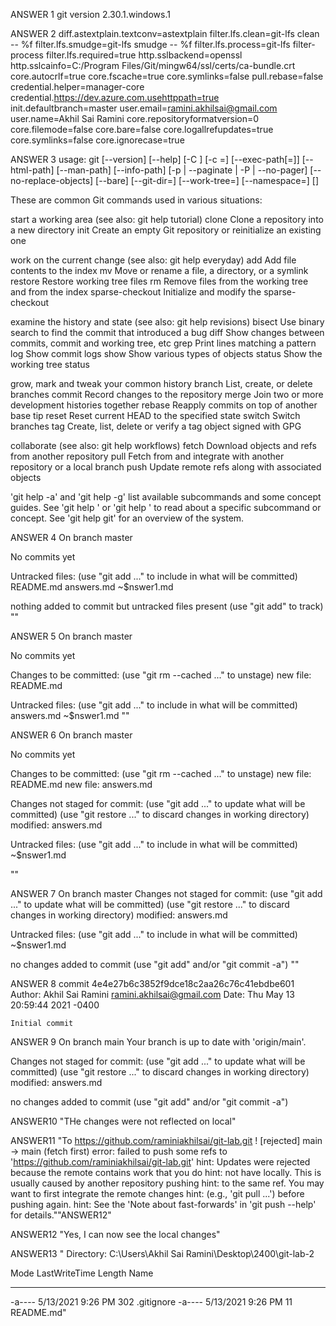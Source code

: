 
ANSWER 1
git version 2.30.1.windows.1

ANSWER 2
diff.astextplain.textconv=astextplain
filter.lfs.clean=git-lfs clean -- %f
filter.lfs.smudge=git-lfs smudge -- %f
filter.lfs.process=git-lfs filter-process
filter.lfs.required=true
http.sslbackend=openssl
http.sslcainfo=C:/Program Files/Git/mingw64/ssl/certs/ca-bundle.crt
core.autocrlf=true
core.fscache=true
core.symlinks=false
pull.rebase=false
credential.helper=manager-core
credential.https://dev.azure.com.usehttppath=true
init.defaultbranch=master
user.email=ramini.akhilsai@gmail.com
user.name=Akhil Sai Ramini
core.repositoryformatversion=0
core.filemode=false
core.bare=false
core.logallrefupdates=true
core.symlinks=false
core.ignorecase=true

ANSWER 3
usage: git [--version] [--help] [-C <path>] [-c <name>=<value>]
           [--exec-path[=<path>]] [--html-path] [--man-path] [--info-path]
           [-p | --paginate | -P | --no-pager] [--no-replace-objects] [--bare]
           [--git-dir=<path>] [--work-tree=<path>] [--namespace=<name>]
           <command> [<args>]

These are common Git commands used in various situations:

start a working area (see also: git help tutorial)
   clone             Clone a repository into a new directory
   init              Create an empty Git repository or reinitialize an existing one

work on the current change (see also: git help everyday)
   add               Add file contents to the index
   mv                Move or rename a file, a directory, or a symlink
   restore           Restore working tree files
   rm                Remove files from the working tree and from the index
   sparse-checkout   Initialize and modify the sparse-checkout

examine the history and state (see also: git help revisions)
   bisect            Use binary search to find the commit that introduced a bug
   diff              Show changes between commits, commit and working tree, etc
   grep              Print lines matching a pattern
   log               Show commit logs
   show              Show various types of objects
   status            Show the working tree status

grow, mark and tweak your common history
   branch            List, create, or delete branches
   commit            Record changes to the repository
   merge             Join two or more development histories together
   rebase            Reapply commits on top of another base tip
   reset             Reset current HEAD to the specified state
   switch            Switch branches
   tag               Create, list, delete or verify a tag object signed with GPG

collaborate (see also: git help workflows)
   fetch             Download objects and refs from another repository
   pull              Fetch from and integrate with another repository or a local branch
   push              Update remote refs along with associated objects

'git help -a' and 'git help -g' list available subcommands and some
concept guides. See 'git help <command>' or 'git help <concept>'
to read about a specific subcommand or concept.
See 'git help git' for an overview of the system.


ANSWER 4 On branch master

No commits yet

Untracked files: (use "git add ..." to include in what will be committed) README.md answers.md ~$nswer1.md

nothing added to commit but untracked files present (use "git add" to track) ""

ANSWER 5 On branch master

No commits yet

Changes to be committed: (use "git rm --cached ..." to unstage) new file: README.md

Untracked files: (use "git add ..." to include in what will be committed) answers.md ~$nswer1.md ""

ANSWER 6 On branch master

No commits yet

Changes to be committed: (use "git rm --cached ..." to unstage) new file: README.md new file: answers.md

Changes not staged for commit: (use "git add ..." to update what will be committed) (use "git restore ..." to discard changes in working directory) modified: answers.md

Untracked files: (use "git add ..." to include in what will be committed) ~$nswer1.md

""

ANSWER 7 On branch master Changes not staged for commit: (use "git add ..." to update what will be committed) (use "git restore ..." to discard changes in working directory) modified: answers.md

Untracked files: (use "git add ..." to include in what will be committed) ~$nswer1.md

no changes added to commit (use "git add" and/or "git commit -a") ""


ANSWER 8
commit 4e4e27b6c3852f9dce18c2aa26c76c41ebdbe601
Author: Akhil Sai Ramini <ramini.akhilsai@gmail.com>
Date:   Thu May 13 20:59:44 2021 -0400

    Initial commit
ANSWER 9
On branch main
Your branch is up to date with 'origin/main'.

Changes not staged for commit:
  (use "git add <file>..." to update what will be committed)
  (use "git restore <file>..." to discard changes in working directory)
	modified:   answers.md

no changes added to commit (use "git add" and/or "git commit -a")

ANSWER10
"THe changes were not reflected on local"

ANSWER11
"To https://github.com/raminiakhilsai/git-lab.git
 ! [rejected]        main -> main (fetch first)
error: failed to push some refs to 'https://github.com/raminiakhilsai/git-lab.git'
hint: Updates were rejected because the remote contains work that you do
hint: not have locally. This is usually caused by another repository pushing
hint: to the same ref. You may want to first integrate the remote changes
hint: (e.g., 'git pull ...') before pushing again.
hint: See the 'Note about fast-forwards' in 'git push --help' for details.""ANSWER12" 

ANSWER12
"Yes, I can now see the local changes" 

ANSWER13
"    Directory: C:\Users\Akhil Sai Ramini\Desktop\2400\git-lab-2

Mode                LastWriteTime         Length Name
----                -------------         ------ ----
-a----        5/13/2021   9:26 PM            302 .gitignore
-a----        5/13/2021   9:26 PM             11 README.md"

